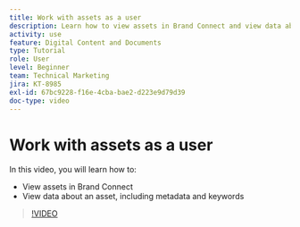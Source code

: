 ```yaml
---
title: Work with assets as a user
description: Learn how to view assets in Brand Connect and view data about an asset, including metadata and keywords in [!UICONTROL Workfront DAM].
activity: use
feature: Digital Content and Documents
type: Tutorial
role: User
level: Beginner
team: Technical Marketing
jira: KT-8985
exl-id: 67bc9228-f16e-4cba-bae2-d223e9d79d39
doc-type: video
---
```

# Work with assets as a user

In this video, you will learn how to:

* View assets in Brand Connect
* View data about an asset, including metadata and keywords

>[!VIDEO](https://video.tv.adobe.com/v/335247/?quality=12&learn=on&enablevpops)
